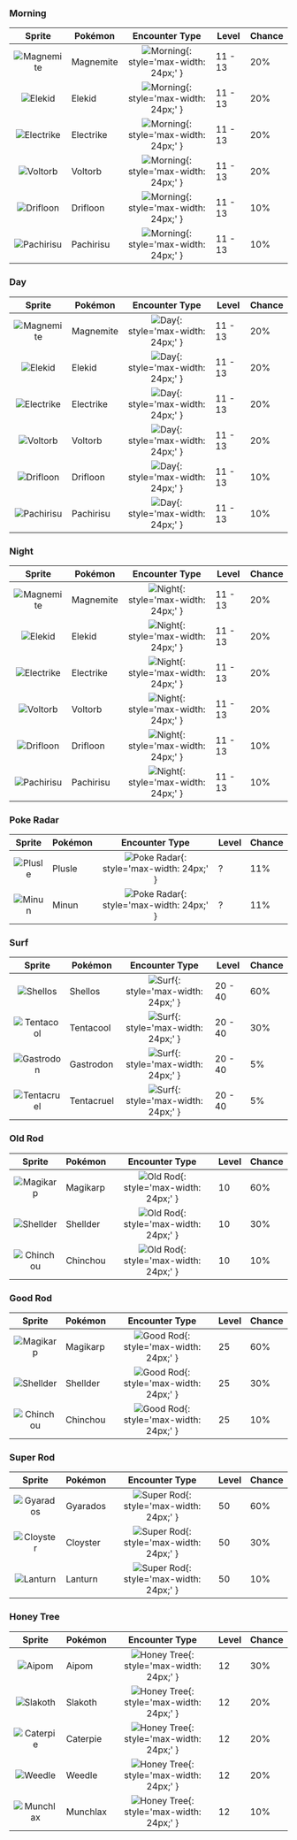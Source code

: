 ### Morning

| Sprite | Pokémon | Encounter Type | Level | Chance |
|:------:|---------|:--------------:|-------|--------|
| ![Magnemite](../../assets/sprites/magnemite/front.gif) | Magnemite | ![Morning](../../assets/encounter_types/morning.png){: style='max-width: 24px;' } | 11 - 13 | 20% |
| ![Elekid](../../assets/sprites/elekid/front.gif) | Elekid | ![Morning](../../assets/encounter_types/morning.png){: style='max-width: 24px;' } | 11 - 13 | 20% |
| ![Electrike](../../assets/sprites/electrike/front.gif) | Electrike | ![Morning](../../assets/encounter_types/morning.png){: style='max-width: 24px;' } | 11 - 13 | 20% |
| ![Voltorb](../../assets/sprites/voltorb/front.gif) | Voltorb | ![Morning](../../assets/encounter_types/morning.png){: style='max-width: 24px;' } | 11 - 13 | 20% |
| ![Drifloon](../../assets/sprites/drifloon/front.gif) | Drifloon | ![Morning](../../assets/encounter_types/morning.png){: style='max-width: 24px;' } | 11 - 13 | 10% |
| ![Pachirisu](../../assets/sprites/pachirisu/front.gif) | Pachirisu | ![Morning](../../assets/encounter_types/morning.png){: style='max-width: 24px;' } | 11 - 13 | 10% |

### Day

| Sprite | Pokémon | Encounter Type | Level | Chance |
|:------:|---------|:--------------:|-------|--------|
| ![Magnemite](../../assets/sprites/magnemite/front.gif) | Magnemite | ![Day](../../assets/encounter_types/day.png){: style='max-width: 24px;' } | 11 - 13 | 20% |
| ![Elekid](../../assets/sprites/elekid/front.gif) | Elekid | ![Day](../../assets/encounter_types/day.png){: style='max-width: 24px;' } | 11 - 13 | 20% |
| ![Electrike](../../assets/sprites/electrike/front.gif) | Electrike | ![Day](../../assets/encounter_types/day.png){: style='max-width: 24px;' } | 11 - 13 | 20% |
| ![Voltorb](../../assets/sprites/voltorb/front.gif) | Voltorb | ![Day](../../assets/encounter_types/day.png){: style='max-width: 24px;' } | 11 - 13 | 20% |
| ![Drifloon](../../assets/sprites/drifloon/front.gif) | Drifloon | ![Day](../../assets/encounter_types/day.png){: style='max-width: 24px;' } | 11 - 13 | 10% |
| ![Pachirisu](../../assets/sprites/pachirisu/front.gif) | Pachirisu | ![Day](../../assets/encounter_types/day.png){: style='max-width: 24px;' } | 11 - 13 | 10% |

### Night

| Sprite | Pokémon | Encounter Type | Level | Chance |
|:------:|---------|:--------------:|-------|--------|
| ![Magnemite](../../assets/sprites/magnemite/front.gif) | Magnemite | ![Night](../../assets/encounter_types/night.png){: style='max-width: 24px;' } | 11 - 13 | 20% |
| ![Elekid](../../assets/sprites/elekid/front.gif) | Elekid | ![Night](../../assets/encounter_types/night.png){: style='max-width: 24px;' } | 11 - 13 | 20% |
| ![Electrike](../../assets/sprites/electrike/front.gif) | Electrike | ![Night](../../assets/encounter_types/night.png){: style='max-width: 24px;' } | 11 - 13 | 20% |
| ![Voltorb](../../assets/sprites/voltorb/front.gif) | Voltorb | ![Night](../../assets/encounter_types/night.png){: style='max-width: 24px;' } | 11 - 13 | 20% |
| ![Drifloon](../../assets/sprites/drifloon/front.gif) | Drifloon | ![Night](../../assets/encounter_types/night.png){: style='max-width: 24px;' } | 11 - 13 | 10% |
| ![Pachirisu](../../assets/sprites/pachirisu/front.gif) | Pachirisu | ![Night](../../assets/encounter_types/night.png){: style='max-width: 24px;' } | 11 - 13 | 10% |

### Poke Radar

| Sprite | Pokémon | Encounter Type | Level | Chance |
|:------:|---------|:--------------:|-------|--------|
| ![Plusle](../../assets/sprites/plusle/front.gif) | Plusle | ![Poke Radar](../../assets/encounter_types/poke_radar.png){: style='max-width: 24px;' } | ? | 11% |
| ![Minun](../../assets/sprites/minun/front.gif) | Minun | ![Poke Radar](../../assets/encounter_types/poke_radar.png){: style='max-width: 24px;' } | ? | 11% |

### Surf

| Sprite | Pokémon | Encounter Type | Level | Chance |
|:------:|---------|:--------------:|-------|--------|
| ![Shellos](../../assets/sprites/shellos/front.gif) | Shellos | ![Surf](../../assets/encounter_types/surf.png){: style='max-width: 24px;' } | 20 - 40 | 60% |
| ![Tentacool](../../assets/sprites/tentacool/front.gif) | Tentacool | ![Surf](../../assets/encounter_types/surf.png){: style='max-width: 24px;' } | 20 - 40 | 30% |
| ![Gastrodon](../../assets/sprites/gastrodon/front.gif) | Gastrodon | ![Surf](../../assets/encounter_types/surf.png){: style='max-width: 24px;' } | 20 - 40 | 5% |
| ![Tentacruel](../../assets/sprites/tentacruel/front.gif) | Tentacruel | ![Surf](../../assets/encounter_types/surf.png){: style='max-width: 24px;' } | 20 - 40 | 5% |

### Old Rod

| Sprite | Pokémon | Encounter Type | Level | Chance |
|:------:|---------|:--------------:|-------|--------|
| ![Magikarp](../../assets/sprites/magikarp/front.gif) | Magikarp | ![Old Rod](../../assets/encounter_types/old_rod.png){: style='max-width: 24px;' } | 10 | 60% |
| ![Shellder](../../assets/sprites/shellder/front.gif) | Shellder | ![Old Rod](../../assets/encounter_types/old_rod.png){: style='max-width: 24px;' } | 10 | 30% |
| ![Chinchou](../../assets/sprites/chinchou/front.gif) | Chinchou | ![Old Rod](../../assets/encounter_types/old_rod.png){: style='max-width: 24px;' } | 10 | 10% |

### Good Rod

| Sprite | Pokémon | Encounter Type | Level | Chance |
|:------:|---------|:--------------:|-------|--------|
| ![Magikarp](../../assets/sprites/magikarp/front.gif) | Magikarp | ![Good Rod](../../assets/encounter_types/good_rod.png){: style='max-width: 24px;' } | 25 | 60% |
| ![Shellder](../../assets/sprites/shellder/front.gif) | Shellder | ![Good Rod](../../assets/encounter_types/good_rod.png){: style='max-width: 24px;' } | 25 | 30% |
| ![Chinchou](../../assets/sprites/chinchou/front.gif) | Chinchou | ![Good Rod](../../assets/encounter_types/good_rod.png){: style='max-width: 24px;' } | 25 | 10% |

### Super Rod

| Sprite | Pokémon | Encounter Type | Level | Chance |
|:------:|---------|:--------------:|-------|--------|
| ![Gyarados](../../assets/sprites/gyarados/front.gif) | Gyarados | ![Super Rod](../../assets/encounter_types/super_rod.png){: style='max-width: 24px;' } | 50 | 60% |
| ![Cloyster](../../assets/sprites/cloyster/front.gif) | Cloyster | ![Super Rod](../../assets/encounter_types/super_rod.png){: style='max-width: 24px;' } | 50 | 30% |
| ![Lanturn](../../assets/sprites/lanturn/front.gif) | Lanturn | ![Super Rod](../../assets/encounter_types/super_rod.png){: style='max-width: 24px;' } | 50 | 10% |

### Honey Tree

| Sprite | Pokémon | Encounter Type | Level | Chance |
|:------:|---------|:--------------:|-------|--------|
| ![Aipom](../../assets/sprites/aipom/front.gif) | Aipom | ![Honey Tree](../../assets/encounter_types/honey_tree.png){: style='max-width: 24px;' } | 12 | 30% |
| ![Slakoth](../../assets/sprites/slakoth/front.gif) | Slakoth | ![Honey Tree](../../assets/encounter_types/honey_tree.png){: style='max-width: 24px;' } | 12 | 20% |
| ![Caterpie](../../assets/sprites/caterpie/front.gif) | Caterpie | ![Honey Tree](../../assets/encounter_types/honey_tree.png){: style='max-width: 24px;' } | 12 | 20% |
| ![Weedle](../../assets/sprites/weedle/front.gif) | Weedle | ![Honey Tree](../../assets/encounter_types/honey_tree.png){: style='max-width: 24px;' } | 12 | 20% |
| ![Munchlax](../../assets/sprites/munchlax/front.gif) | Munchlax | ![Honey Tree](../../assets/encounter_types/honey_tree.png){: style='max-width: 24px;' } | 12 | 10% |

